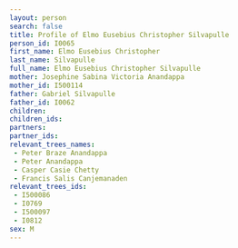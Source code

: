 ```yaml
---
layout: person
search: false
title: Profile of Elmo Eusebius Christopher Silvapulle
person_id: I0065
first_name: Elmo Eusebius Christopher
last_name: Silvapulle
full_name: Elmo Eusebius Christopher Silvapulle
mother: Josephine Sabina Victoria Anandappa
mother_id: I500114
father: Gabriel Silvapulle
father_id: I0062
children:
children_ids:
partners:
partner_ids:
relevant_trees_names:
 - Peter Braze Anandappa
 - Peter Anandappa
 - Casper Casie Chetty
 - Francis Salis Canjemanaden
relevant_trees_ids:
 - I500086
 - I0769
 - I500097
 - I0812
sex: M
---
```


